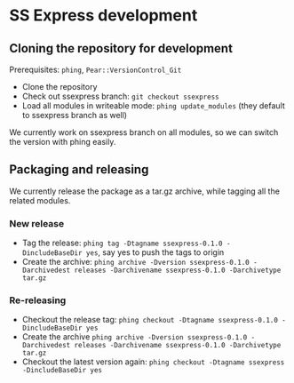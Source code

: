 # SS Express development

## Cloning the repository for development

Prerequisites: `phing`, `Pear::VersionControl_Git`

* Clone the repository
* Check out ssexpress branch: `git checkout ssexpress`
* Load all modules in writeable mode: `phing update_modules` (they default to ssexpress branch as well)

We currently work on ssexpress branch on all modules, so we can switch the version with phing easily.

## Packaging and releasing

We currently release the package as a tar.gz archive, while tagging all the related modules.

### New release

* Tag the release: `phing tag -Dtagname ssexpress-0.1.0 -DincludeBaseDir yes`, say yes to push the tags to origin
* Create the archive: `phing archive -Dversion ssexpress-0.1.0 -Darchivedest releases -Darchivename ssexpress-0.1.0 -Darchivetype tar.gz`

### Re-releasing

* Checkout the release tag: `phing checkout -Dtagname ssexpress-0.1.0 -DincludeBaseDir yes`
* Create the archive `phing archive -Dversion ssexpress-0.1.0 -Darchivedest releases -Darchivename ssexpress-0.1.0 -Darchivetype tar.gz`
* Checkout the latest version again: `phing checkout -Dtagname ssexpress -DincludeBaseDir yes`
